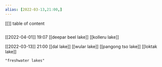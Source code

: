 ```yaml
---
alias: [2022-03-13,21:00,]
---
```

[[]]
table of content
```toc
```

[[2022-04-01]] 19:07
[[deepar beel lake]]
[[kolleru lake]]

[[2022-03-13]] 21:00
[[dal lake]]
[[wular lake]]
[[pangong tso lake]]
[[loktak lake]]
```query
"freshwater lakes"
```